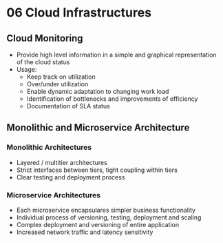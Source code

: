 # 06 Cloud Infrastructures

## Cloud Monitoring
* Provide high level information in a simple and graphical representation of the cloud status
* Usage:
    * Keep track on utilization
    * Over/under utilization
    * Enable dynamic adaptation to changing work load
    * Identification of bottlenecks and improvements of efficiency
    * Documentation of SLA status

## Monolithic and Microservice Architecture

### Monolithic Architectures
* Layered / multitier architectures
* Strict interfaces between tiers, tight coupling within tiers
* Clear testing and deployment process

### Microservice Architectures
* Each microservice encapsulares simpler business functionality
* Individual process of versioning, testing, deployment and scaling
* Complex deployment and versioning of entire application
* Increased network traffic and latency sensitivity